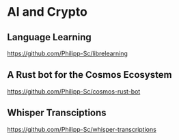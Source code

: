 #  AI and Crypto

## Language Learning

https://github.com/Philipp-Sc/librelearning


## A Rust bot for the Cosmos Ecosystem

https://github.com/Philipp-Sc/cosmos-rust-bot


## Whisper Transciptions

https://github.com/Philipp-Sc/whisper-transcriptions
